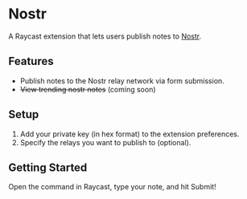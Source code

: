 # Nostr

A Raycast extension that lets users publish notes to [Nostr](https://github.com/nostr-protocol/nostr).


## Features
- Publish notes to the Nostr relay network via form submission.
- ~~View trending nostr notes~~ (coming soon)


## Setup
1. Add your private key (in hex format) to the extension preferences.
2. Specify the relays you want to publish to (optional).

## Getting Started
Open the command in Raycast, type your note, and hit Submit!
